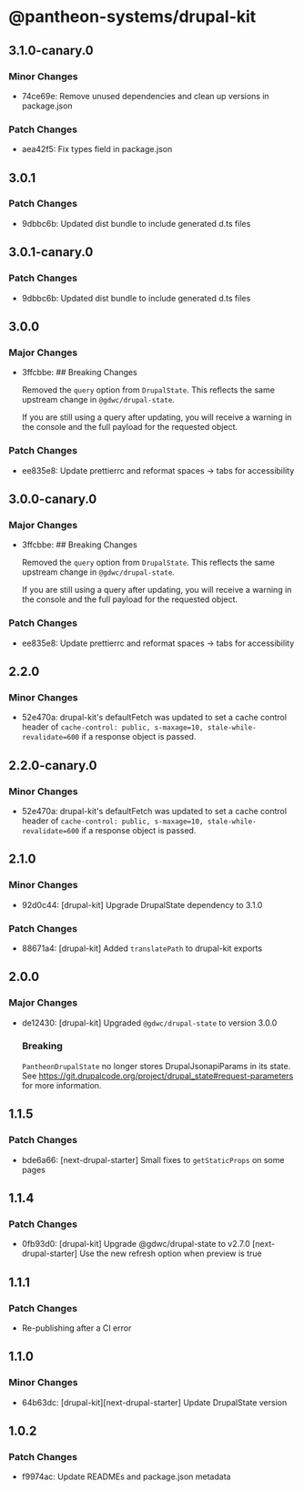 # @pantheon-systems/drupal-kit

## 3.1.0-canary.0

### Minor Changes

- 74ce69e: Remove unused dependencies and clean up versions in package.json

### Patch Changes

- aea42f5: Fix types field in package.json

## 3.0.1

### Patch Changes

- 9dbbc6b: Updated dist bundle to include generated d.ts files

## 3.0.1-canary.0

### Patch Changes

- 9dbbc6b: Updated dist bundle to include generated d.ts files

## 3.0.0

### Major Changes

- 3ffcbbe: ## Breaking Changes

  Removed the `query` option from `DrupalState`. This reflects the same upstream
  change in `@gdwc/drupal-state`.

  If you are still using a query after updating, you will receive a warning in
  the console and the full payload for the requested object.

### Patch Changes

- ee835e8: Update prettierrc and reformat spaces -> tabs for accessibility

## 3.0.0-canary.0

### Major Changes

- 3ffcbbe: ## Breaking Changes

  Removed the `query` option from `DrupalState`. This reflects the same upstream
  change in `@gdwc/drupal-state`.

  If you are still using a query after updating, you will receive a warning in
  the console and the full payload for the requested object.

### Patch Changes

- ee835e8: Update prettierrc and reformat spaces -> tabs for accessibility

## 2.2.0

### Minor Changes

- 52e470a: drupal-kit's defaultFetch was updated to set a cache control header
  of `cache-control: public, s-maxage=10, stale-while-revalidate=600` if a
  response object is passed.

## 2.2.0-canary.0

### Minor Changes

- 52e470a: drupal-kit's defaultFetch was updated to set a cache control header
  of `cache-control: public, s-maxage=10, stale-while-revalidate=600` if a
  response object is passed.

## 2.1.0

### Minor Changes

- 92d0c44: [drupal-kit] Upgrade DrupalState dependency to 3.1.0

### Patch Changes

- 88671a4: [drupal-kit] Added `translatePath` to drupal-kit exports

## 2.0.0

### Major Changes

- de12430: [drupal-kit] Upgraded `@gdwc/drupal-state` to version 3.0.0

  ### Breaking

  `PantheonDrupalState` no longer stores DrupalJsonapiParams in its state. See
  https://git.drupalcode.org/project/drupal_state#request-parameters for more
  information.

## 1.1.5

### Patch Changes

- bde6a66: [next-drupal-starter] Small fixes to `getStaticProps` on some pages

## 1.1.4

### Patch Changes

- 0fb93d0: [drupal-kit] Upgrade @gdwc/drupal-state to v2.7.0
  [next-drupal-starter] Use the new refresh option when preview is true

## 1.1.1

### Patch Changes

- Re-publishing after a CI error

## 1.1.0

### Minor Changes

- 64b63dc: [drupal-kit][next-drupal-starter] Update DrupalState version

## 1.0.2

### Patch Changes

- f9974ac: Update READMEs and package.json metadata
